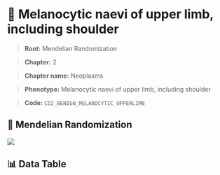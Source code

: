 # 🧪 Melanocytic naevi of upper limb, including shoulder

> **Root:** Mendelian Randomization

> **Chapter:** 2  

> **Chapter name:** Neoplasms

> **Phenotype:** Melanocytic naevi of upper limb, including shoulder  

> **Code:** `CD2_BENIGN_MELANOCYTIC_UPPERLIMB`

## 🧬 Mendelian Randomization  

<img src="/MR/Figures/Forward/CD2_BENIGN_MELANOCYTIC_UPPERLIMB.png"/>

## 📊 Data Table

<CsvTableMRF src="/MR/Data/Forward/CD2_BENIGN_MELANOCYTIC_UPPERLIMB.csv"/>
